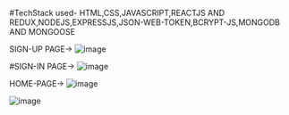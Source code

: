 #TechStack used- HTML,CSS,JAVASCRIPT,REACTJS AND REDUX,NODEJS,EXPRESSJS,JSON-WEB-TOKEN,BCRYPT-JS,MONGODB AND MONGOOSE

SIGN-UP PAGE->
![image](https://user-images.githubusercontent.com/50107470/119228234-b6d1ec80-bb2f-11eb-9a24-c1abff272b24.png)


#SIGN-IN PAGE->
![image](https://user-images.githubusercontent.com/50107470/119228223-a4f04980-bb2f-11eb-82f1-7f318c62cb04.png)

HOME-PAGE->
![image](https://user-images.githubusercontent.com/50107470/119228261-ce10da00-bb2f-11eb-861f-d267dbffffd0.png)

![image](https://user-images.githubusercontent.com/50107470/119228272-dcf78c80-bb2f-11eb-9bfe-38c17ed0dae9.png)



